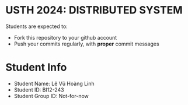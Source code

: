 USTH 2024: DISTRIBUTED SYSTEM
=====================================================

Students are expected to:
* Fork this repository to your github account
* Push your commits regularly, with **proper** commit messages


Student Info
=========================

* Student Name: Lê Vũ Hoàng Linh
* Student ID: BI12-243
* Student Group ID: Not-for-now
